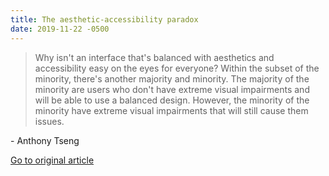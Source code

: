 ```yaml
---
title: The aesthetic-accessibility paradox
date: 2019-11-22 -0500
---
```


> Why isn't an interface that's balanced with aesthetics and accessibility easy on the eyes for everyone? Within the subset of the minority, there's another majority and minority. The majority of the minority are users who don't have extreme visual impairments and will be able to use a balanced design. However, the minority of the minority have extreme visual impairments that will still cause them issues.

\- Anthony Tseng

[Go to original article](https://uxmovement.com/thinking/the-aesthetic-accessibility-paradox/)

